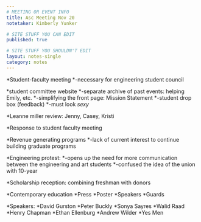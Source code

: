```yaml
---
# MEETING OR EVENT INFO
title: Asc Meeting Nov 20
notetaker: Kimberly	Yunker

# SITE STUFF YOU CAN EDIT
published: true

# SITE STUFF YOU SHOULDN'T EDIT
layout: notes-single
category: notes
---
```


*Student-faculty meeting 
	*-necessary for engineering student council

*student committee website
	*-separate archive of past events: helping Emily, etc.
	*-simplifying the front page: Mission Statement
	*-student drop box (feedback) 
	*-must look *sexy*

*Leanne miller review: Jenny, Casey, Kristi 

*Response to student faculty meeting

*Revenue generating programs
	*-lack of current interest to continue building graduate programs 

*Engineering protest: 
	*-opens up the need for more communication between the engineering and art students 
	*-confused the idea of the union with 10-year

*Scholarship reception: combining freshman with donors

*Contemporary education
	*Press 
	*Poster
	*Speakers
	*Guards

*Speakers:
*David Gurston
*Peter Buckly
*Sonya Sayres
*Walid Raad
*Henry Chapman 
*Ethan Ellenburg 
*Andrew Wilder
*Yes Men